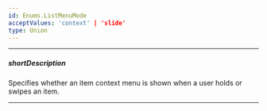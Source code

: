 ```yaml
---
id: Enums.ListMenuMode
acceptValues: 'context' | 'slide'
type: Union
---
```

---
##### shortDescription
Specifies whether an item context menu is shown when a user holds or swipes an item.

---
<!--
dxListOptions.menuMode(/api-reference/10 UI Components/dxList/1 Configuration/menuMode.md)(ui/list.d.ts)
-->